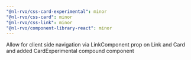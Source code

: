 ```yaml
---
"@nl-rvo/css-card-experimental": minor
"@nl-rvo/css-card": minor
"@nl-rvo/css-link": minor
"@nl-rvo/component-library-react": minor
---
```


Allow for client side navigation via LinkComponent prop on Link and Card and added CardExperimental compound component
